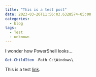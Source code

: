 ```yaml
---
title: "This is a test post"
date: 2023-03-26T11:56:03.6328574-05:00
categories:
  - blog
tags:
  - Test
  - unknown
---
```


I wonder how PowerShell looks...

```powershell
Get-ChildItem -Path C:\Windows\
```

This is a test [link][google-link].

[google-link]: https://google.com
